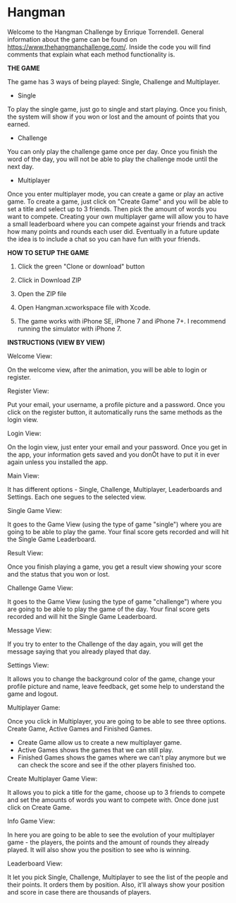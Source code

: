 # Hangman

Welcome to the Hangman Challenge by Enrique Torrendell. General information about the game can be found on https://www.thehangmanchallenge.com/. 
Inside the code you will find comments that explain what each method functionality is. 

<b>THE GAME</b>

The game has 3 ways of being played: Single, Challenge and Multiplayer. 

- Single

To play the single game, just go to single and start playing. Once you finish, the system will show if you won or lost and the amount of points that you earned.

- Challenge

You can only play the challenge game once per day. Once you finish the word of the day, you will not be able to play the challenge mode until the next day. 

- Multiplayer

Once you enter multiplayer mode, you can create a game or play an active game. To create a game, just click on "Create Game" and you will be able to set a title and select up to 3 friends. Then pick the amount of words you want to compete. Creating your own multiplayer game will allow you to have a small leaderboard where you can compete against your friends and track how many points and rounds each user did. Eventually in a future update the idea is to include a chat so you can have fun with your friends.

<b>HOW TO SETUP THE GAME</b>

1) Click the green "Clone or download" button

2) Click in Download ZIP

3) Open the ZIP file

4) Open Hangman.xcworkspace file with Xcode.

5) The game works with iPhone SE, iPhone 7 and iPhone 7+. I recommend running the simulator with iPhone 7.

<b>INSTRUCTIONS (VIEW BY VIEW)</b>

Welcome View: 

On the welcome view, after the animation, you will be able to login or register. 

Register View: 

Put your email, your username, a profile picture and a password. Once you click on the register button, it automatically runs the same methods as the login view. 

Login View: 

On the login view, just enter your email and your password. Once you get in the app, your information gets saved and you donÕt have to put it in ever again unless you installed the app.

Main View: 

It has different options - Single, Challenge, Multiplayer, Leaderboards and Settings. Each one segues to the selected view. 

Single Game View:

It goes to the Game View (using the type of game "single") where you are going to be able to play the game. Your final score gets recorded and will hit the Single Game Leaderboard.

Result View:

Once you finish playing a game, you get a result view showing your score and the status that you won or lost.

Challenge Game View:

It goes to the Game View (using the type of game "challenge") where you are going to be able to play the game of the day. Your final score gets recorded and will hit the Single Game Leaderboard. 

Message View: 

If you try to enter to the Challenge of the day again, you will get the message saying that you already played that day. 

Settings View: 

It allows you to change the background color of the game, change your profile picture and name, leave feedback, get some help to understand the game and logout.

Multiplayer Game: 

Once you click in Multiplayer, you are going to be able to see three options. Create Game, Active Games and Finished Games. 

- Create Game allow us to create a new multiplayer game.
- Active Games shows the games that we can still play.
- Finished Games shows the games where we can't play anymore but we can check the score and see if the other players finished too.

Create Multiplayer Game View: 

It allows you to pick a title for the game, choose up to 3 friends to compete and set the amounts of words you want to compete with. Once done just click on Create Game. 

Info Game View: 

In here you are going to be able to see the evolution of your multiplayer game - the players, the points and the amount of rounds they already played. It will also show you the position to see who is winning.

Leaderboard View: 

It let you pick Single, Challenge, Multiplayer to see the list of the people and their points. It orders them by position. Also, it'll always show your position and score in case there are thousands of players. 


